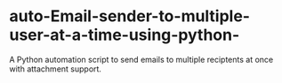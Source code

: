 # auto-Email-sender-to-multiple-user-at-a-time-using-python-
A Python automation script to send emails to multiple reciptents at once with attachment support.

